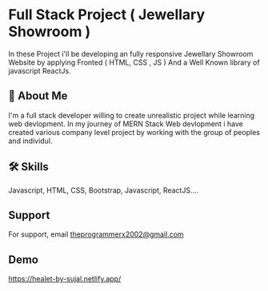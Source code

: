 
# Full Stack Project ( Jewellary Showroom )

In these Project i'll be developing an fully responsive Jewellary Showroom Website by applying Fronted ( HTML, CSS , JS ) And a Well Known library of javascript ReactJs. 


## 🚀 About Me
I'm a full stack developer willing to create unrealistic project while learning web devlopment. In my journey of MERN Stack Web devlopment i have created various company level project by working with the group of peoples and individul.


## 🛠 Skills
Javascript, HTML, CSS, Bootstrap, Javascript, ReactJS....
## Support

For support, email theprogrammerx2002@gmail.com


## Demo

https://healet-by-sujal.netlify.app/

